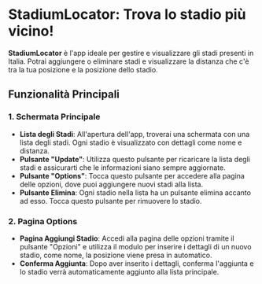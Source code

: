 # StadiumLocator: Trova lo stadio più vicino!

**StadiumLocator** è l'app ideale per gestire e visualizzare gli stadi presenti in Italia. Potrai aggiungere o eliminare stadi e visualizzare la distanza che c'è tra la tua posizione e la posizione dello stadio.

## Funzionalità Principali

### 1. Schermata Principale

- **Lista degli Stadi**: All'apertura dell'app, troverai una schermata con una lista degli stadi. Ogni stadio è visualizzato con dettagli come nome e distanza.
- **Pulsante "Update"**: Utilizza questo pulsante per ricaricare la lista degli stadi e assicurarti che le informazioni siano sempre aggiornate.
- **Pulsante "Options"**: Tocca questo pulsante per accedere alla pagina delle opzioni, dove puoi aggiungere nuovi stadi alla lista.
- **Pulsante Elimina**: Ogni stadio nella lista ha un pulsante elimina accanto ad esso. Tocca questo pulsante per rimuovere lo stadio.

### 2. Pagina Options

- **Pagina Aggiungi Stadio**: Accedi alla pagina delle opzioni tramite il pulsante "Opzioni" e utilizza il modulo per inserire i dettagli di un nuovo stadio, come nome, la posizione viene presa in automatico.
- **Conferma Aggiunta**: Dopo aver inserito i dettagli, conferma l'aggiunta e lo stadio verrà automaticamente aggiunto alla lista principale.
